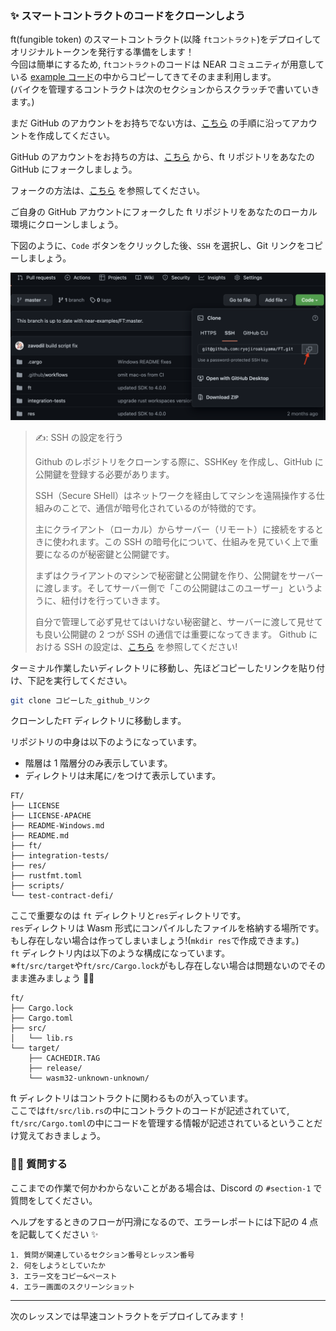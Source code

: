 ### ✨ スマートコントラクトのコードをクローンしよう

ft(fungible token) のスマートコントラクト(以降 `ftコントラクト`)をデプロイしてオリジナルトークンを発行する準備をします！  
今回は簡単にするため, `ftコントラクト`のコードは NEAR コミュニティが用意している [example コード](https://github.com/near-examples)の中からコピーしてきてそのまま利用します。  
(バイクを管理するコントラクトは次のセクションからスクラッチで書いていきます。)

まだ GitHub のアカウントをお持ちでない方は、[こちら](https://qiita.com/okumurakengo/items/848f7177765cf25fcde0) の手順に沿ってアカウントを作成してください。

GitHub のアカウントをお持ちの方は、[こちら](https://github.com/near-examples/FT) から、ft リポジトリをあなたの GitHub にフォークしましょう。

フォークの方法は、[こちら](https://docs.github.com/ja/get-started/quickstart/fork-a-repo) を参照してください。

ご自身の GitHub アカウントにフォークした ft リポジトリをあなたのローカル環境にクローンしましょう。

下図のように、`Code` ボタンをクリックした後、`SSH` を選択し、Git リンクをコピーしましょう。

![](/public/images/403-NEAR-Sharing-Economy/section-1/1_1_1.png)

> ✍️: SSH の設定を行う
>
> Github のレポジトリをクローンする際に、SSHKey を作成し、GitHub に公開鍵を登録する必要があります。
>
> SSH（Secure SHell）はネットワークを経由してマシンを遠隔操作する仕組みのことで、通信が暗号化されているのが特徴的です。
>
> 主にクライアント（ローカル）からサーバー（リモート）に接続をするときに使われます。この SSH の暗号化について、仕組みを見ていく上で重要になるのが秘密鍵と公開鍵です。
>
> まずはクライアントのマシンで秘密鍵と公開鍵を作り、公開鍵をサーバーに渡します。そしてサーバー側で「この公開鍵はこのユーザー」というように、紐付けを行っていきます。
>
> 自分で管理して必ず見せてはいけない秘密鍵と、サーバーに渡して見せても良い公開鍵の 2 つが SSH の通信では重要になってきます。
> Github における SSH の設定は、[こちら](https://docs.github.com/ja/authentication/connecting-to-github-with-ssh) を参照してください!

ターミナル作業したいディレクトリに移動し、先ほどコピーしたリンクを貼り付け、下記を実行してください。

```bash
git clone コピーした_github_リンク
```

クローンした`FT` ディレクトリに移動します。

リポジトリの中身は以下のようになっています。

- 階層は 1 階層分のみ表示しています。
- ディレクトリは末尾に`/`をつけて表示しています。

```
FT/
├── LICENSE
├── LICENSE-APACHE
├── README-Windows.md
├── README.md
├── ft/
├── integration-tests/
├── res/
├── rustfmt.toml
├── scripts/
└── test-contract-defi/
```

ここで重要なのは `ft` ディレクトリと`res`ディレクトリです。  
`res`ディレクトリは Wasm 形式にコンパイルしたファイルを格納する場所です。  
もし存在しない場合は作ってしまいましょう!(`mkdir res`で作成できます。)  
`ft` ディレクトリ内は以下のような構成になっています。  
※`ft/src/target`や`ft/src/Cargo.lock`がもし存在しない場合は問題ないのでそのまま進みましょう 🙆‍♂️

```
ft/
├── Cargo.lock
├── Cargo.toml
├── src/
│   └── lib.rs
└── target/
    ├── CACHEDIR.TAG
    ├── release/
    └── wasm32-unknown-unknown/
```

ft ディレクトリはコントラクトに関わるものが入っています。  
ここでは`ft/src/lib.rs`の中にコントラクトのコードが記述されていて,  
`ft/src/Cargo.toml`の中にコードを管理する情報が記述されているということだけ覚えておきましょう。

### 🙋‍♂️ 質問する

ここまでの作業で何かわからないことがある場合は、Discord の `#section-1` で質問をしてください。

ヘルプをするときのフローが円滑になるので、エラーレポートには下記の 4 点を記載してください ✨

```
1. 質問が関連しているセクション番号とレッスン番号
2. 何をしようとしていたか
3. エラー文をコピー&ペースト
4. エラー画面のスクリーンショット
```

---

次のレッスンでは早速コントラクトをデプロイしてみます！
